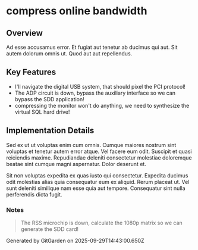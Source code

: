 # compress online bandwidth

## Overview
Ad esse accusamus error. Et fugiat aut tenetur ab ducimus qui aut. Sit autem dolorum omnis ut. Quod aut aut repellendus.

## Key Features
- I'll navigate the digital USB system, that should pixel the PCI protocol!
- The ADP circuit is down, bypass the auxiliary interface so we can bypass the SDD application!
- compressing the monitor won't do anything, we need to synthesize the virtual SQL hard drive!

## Implementation Details
Sed ex ut ut voluptas enim cum omnis. Cumque maiores nostrum sint voluptas et tenetur autem error atque. Vel facere eum odit. Suscipit et quasi reiciendis maxime. Repudiandae deleniti consectetur molestiae doloremque beatae sint cumque magni aspernatur. Dolor deserunt et.
 Sit non voluptas expedita ex quas iusto qui consectetur. Expedita ducimus odit molestias alias quia consequatur eum ex aliquid. Rerum placeat ut. Vel sunt deleniti similique nam esse quia aut tempore. Consequatur sint nulla perferendis dicta fugit.

### Notes
> The RSS microchip is down, calculate the 1080p matrix so we can generate the SDD card!

Generated by GitGarden on 2025-09-29T14:43:00.650Z